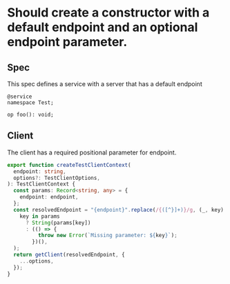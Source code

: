 # Should create a constructor with a default endpoint and an optional endpoint parameter.

## Spec

This spec defines a service with a server that has a default endpoint

```tsp
@service
namespace Test;

op foo(): void;
```

## Client

The client has a required positional parameter for endpoint.

```ts src/api/testClientContext.ts function createTestClientContext
export function createTestClientContext(
  endpoint: string,
  options?: TestClientOptions,
): TestClientContext {
  const params: Record<string, any> = {
    endpoint: endpoint,
  };
  const resolvedEndpoint = "{endpoint}".replace(/{([^}]+)}/g, (_, key) =>
    key in params
      ? String(params[key])
      : (() => {
          throw new Error(`Missing parameter: ${key}`);
        })(),
  );
  return getClient(resolvedEndpoint, {
    ...options,
  });
}
```
